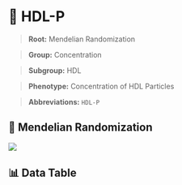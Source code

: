 # 🧪 HDL-P

> **Root:** Mendelian Randomization

> **Group:** Concentration  

> **Subgroup:** HDL

> **Phenotype:** Concentration of HDL Particles  

> **Abbreviations:** `HDL-P`

## 🧬 Mendelian Randomization  

<img src="/MR/Figures/Inverse/HDLhengxianP.png"/>


## 📊 Data Table


<CsvTableMRI src="/MR/Data/Inverse/HDLhengxianP.csv"/>
